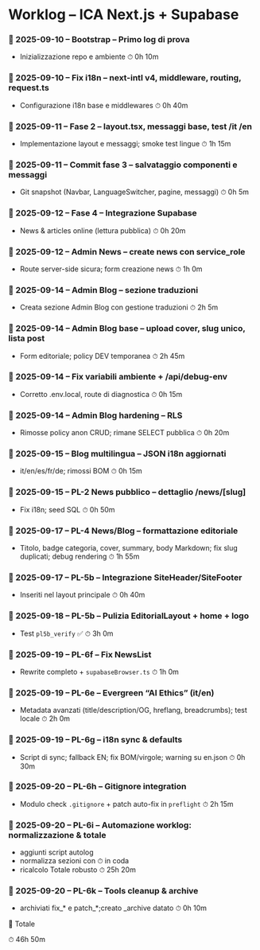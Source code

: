 # Worklog – ICA Next.js + Supabase

### 📌 2025-09-10 – Bootstrap – Primo log di prova
- Inizializzazione repo e ambiente
⏱ 0h 10m

### 📌 2025-09-10 – Fix i18n – next-intl v4, middleware, routing, request.ts
- Configurazione i18n base e middlewares
⏱ 0h 40m

### 📌 2025-09-11 – Fase 2 – layout.tsx, messaggi base, test /it /en
- Implementazione layout e messaggi; smoke test lingue
⏱ 1h 15m

### 📌 2025-09-11 – Commit fase 3 – salvataggio componenti e messaggi
- Git snapshot (Navbar, LanguageSwitcher, pagine, messaggi)
⏱ 0h 5m

### 📌 2025-09-12 – Fase 4 – Integrazione Supabase
- News & articles online (lettura pubblica)
⏱ 0h 20m

### 📌 2025-09-12 – Admin News – create news con service_role
- Route server-side sicura; form creazione news
⏱ 1h 0m

### 📌 2025-09-14 – Admin Blog – sezione traduzioni
- Creata sezione Admin Blog con gestione traduzioni
⏱ 2h 5m

### 📌 2025-09-14 – Admin Blog base – upload cover, slug unico, lista post
- Form editoriale; policy DEV temporanea
⏱ 2h 45m

### 📌 2025-09-14 – Fix variabili ambiente + /api/debug-env
- Corretto .env.local, route di diagnostica
⏱ 0h 15m

### 📌 2025-09-14 – Admin Blog hardening – RLS
- Rimosse policy anon CRUD; rimane SELECT pubblica
⏱ 0h 20m

### 📌 2025-09-15 – Blog multilingua – JSON i18n aggiornati
- it/en/es/fr/de; rimossi BOM
⏱ 0h 15m

### 📌 2025-09-15 – PL-2 News pubblico – dettaglio /news/[slug]
- Fix i18n; seed SQL
⏱ 0h 50m

### 📌 2025-09-17 – PL-4 News/Blog – formattazione editoriale
- Titolo, badge categoria, cover, summary, body Markdown; fix slug duplicati; debug rendering
⏱ 1h 55m

### 📌 2025-09-17 – PL-5b – Integrazione SiteHeader/SiteFooter
- Inseriti nel layout principale
⏱ 0h 40m

### 📌 2025-09-18 – PL-5b – Pulizia EditorialLayout + home + logo
- Test `pl5b_verify` ✅
⏱ 3h 0m

### 📌 2025-09-19 – PL-6f – Fix NewsList
- Rewrite completo + `supabaseBrowser.ts`
⏱ 1h 0m

### 📌 2025-09-19 – PL-6e – Evergreen “AI Ethics” (it/en)
- Metadata avanzati (title/description/OG, hreflang, breadcrumbs); test locale
⏱ 2h 0m

### 📌 2025-09-19 – PL-6g – i18n sync & defaults
- Script di sync; fallback EN; fix BOM/virgole; warning su en.json
⏱ 0h 30m

### 📌 2025-09-20 – PL-6h – Gitignore integration
- Modulo check `.gitignore` + patch auto-fix in `preflight`
⏱ 2h 15m

### 📌 2025-09-20 – PL-6i – Automazione worklog: normalizzazione & totale
- aggiunti script autolog
- normalizza sezioni con ⏱ in coda
- ricalcolo Totale robusto
⏱ 25h 20m

### 📌 2025-09-20 – PL-6k – Tools cleanup & archive
- archiviati fix_* e patch_*;creato _archive datato
⏱ 0h 10m

🔹 Totale

⏱ 46h 50m
